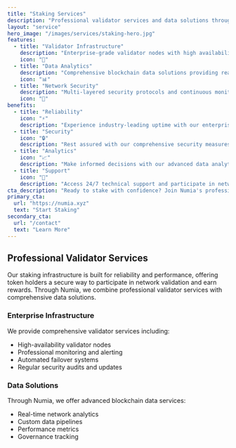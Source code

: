 ```yaml
---
title: "Staking Services"
description: "Professional validator services and data solutions through Numia, empowering the Cosmos ecosystem"
layout: "service"
hero_image: "/images/services/staking-hero.jpg"
features:
  - title: "Validator Infrastructure"
    description: "Enterprise-grade validator nodes with high availability, automated failover, and 24/7 monitoring for maximum uptime."
    icon: "🏢"
  - title: "Data Analytics"
    description: "Comprehensive blockchain data solutions providing real-time insights and custom analytics pipelines."
    icon: "📊"
  - title: "Network Security"
    description: "Multi-layered security protocols and continuous monitoring to ensure safe and reliable staking operations."
    icon: "🔐"
benefits:
  - title: "Reliability"
    icon: "⚡"
    description: "Experience industry-leading uptime with our enterprise-grade infrastructure and automated failover systems."
  - title: "Security"
    icon: "🔒"
    description: "Rest assured with our comprehensive security measures, including multi-signature validation and secure key management."
  - title: "Analytics"
    icon: "📈"
    description: "Make informed decisions with our advanced data analytics and real-time network insights."
  - title: "Support"
    icon: "🤝"
    description: "Access 24/7 technical support and participate in network governance with our expert guidance."
cta_description: "Ready to stake with confidence? Join Numia's professional validator services and unlock the power of blockchain data."
primary_cta:
  url: "https://numia.xyz"
  text: "Start Staking"
secondary_cta:
  url: "/contact"
  text: "Learn More"
---
```


## Professional Validator Services

Our staking infrastructure is built for reliability and performance, offering token holders a secure way to participate in network validation and earn rewards. Through Numia, we combine professional validator services with comprehensive data solutions.

### Enterprise Infrastructure

We provide comprehensive validator services including:

- High-availability validator nodes
- Professional monitoring and alerting
- Automated failover systems
- Regular security audits and updates

### Data Solutions

Through Numia, we offer advanced blockchain data services:

- Real-time network analytics
- Custom data pipelines
- Performance metrics
- Governance tracking 